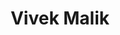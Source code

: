 ---
id: vivek_malik
title: Vivek Malik
filtername: V Malik
role: Undergraduate Research Assistant
status: alumnus
year: 2018
bio: worked with Dr Rushikesh Kamalapurkar during May-July 2018 on the implementation and testing of path planning algorithms on the electric golf cart. He also contributed to the development of the low-level controller for cart and sensor integration. His research interests include robotics and autonomous systems, especially in the domain of path planning and controls.

---